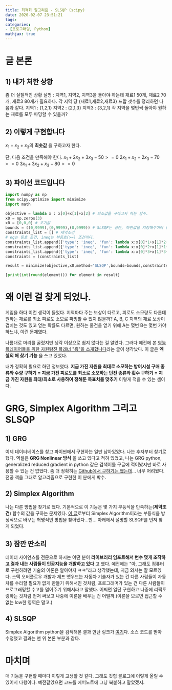 ```yaml
---
title: 최적화 알고리즘 - SLSQP (scipy)
date: 2020-02-07 23:51:21
tags:
categories:
- [프로그래밍, Python]
mathjax: true
---
```


# 글 본론
## 1) 내가 처한 상황
좀 더 실질적인 상황 설명 : 지역1, 지역2, 지역3을 돌아야 하는데 재료1 50개, 재료2 70개, 재료3 80개가 필요하다. 각 지역 당 {재료1,재료2,재료3} 드랍 갯수를 정리하면 다음과 같다.
지역1 : {1,2,1}
지역2 : {2,1,3}
지역3 : {3,2,1}
각 지역을 몇번씩 돌아야 원하는 재료를 모두 파밍할 수 있을까?

## 2) 이렇게 구현합니다
$x_1+x_2+x_3$의 **최솟값** 을 구하고자 한다.

단, 다음 조건을 만족해야 한다.
$x_1 + 2x_2 + 3x_3 - 50 >= 0$
$2x_1 + x_2 + 2x_3 - 70 >= 0$
$3x_1 + 3x_2 + x_3 - 80 >= 0$

## 3) 파이선 코드입니다
```python
import numpy as np
from scipy.optimize import minimize
import math

objective = lambda x : x[0]+x[1]+x[2] # 최소값을 구하고자 하는 함수.
x0 = np.zeros(3)
x0 = [0,0,0] # 초기값
bounds = ((0,9999),(0,9999),(0,9999)) # SLSQP는 상한, 하한값을 지정해주어야 한다.
constraints_list = [] # 제약조건
# eq는 등호 조건, ineq는 부등호(>=) 조건이다.
constraints_list.append({'type': 'ineq', 'fun': lambda x:x[0]*1+x[1]*2+x[2]*3-50})
constraints_list.append({'type': 'ineq', 'fun': lambda x:x[0]*2+x[1]*1+x[2]*2-70})
constraints_list.append({'type': 'ineq', 'fun': lambda x:x[0]*3+x[1]*3+x[2]*1-80})
constraints = (constraints_list)

result = minimize(objective,x0,method='SLSQP',bounds=bounds,constraints=constraints).x

[print(int(round(element))) for element in result]
```


# 왜 이런 걸 찾게 되었나.
게임을 하다 이런 생각이 들었다. 지역마다 주는 보상이 다르고, 피로도 소모량도 다른데 원하는 재료를 최소 피로도 소모로 파밍할 수 있지 않을까? A, B, C 지역의 재료 보상이 겹치는 것도 있고 얻는 확률도 다르면, 원하는 물건을 얻기 위해 A는 몇번 B는 몇번 가야하느냐, 이런 문제였다.

나름대로 머리를 굴렸지만 생각 이상으로 쉽지 않다는 걸 알았다. 그러다 예전에 본 [영농플레이어들을 위한 자원탕진 플래너 "흙"을 소개합니다](https://gall.dcinside.com/board/view/?id=ogame&no=44533)라는 글이 생각났다. 이 글은 **엑셀의 해 찾기 기능** 을 쓰고 있었다.

내가 정확히 필요로 하던 정보였다.
**지금 가진 자원을 최대로 소모하는 방어시설 구매 종류와 수량 구하기**
**= 지금 가진 피로도를 최소로 소모하는 던전 종류와 횟수 구하기**
**= 지금 가진 자원을 최대/최소로 사용하여 정해둔 목표치를 맞추기**
이렇게 적을 수 있는 셈이다.

# GRG, Simplex Algorithm 그리고 SLSQP
## 1) GRG
이제 데이터베이스를 찾고 파이썬에서 구현하는 일만 남아있었다. 나는 후자부터 찾기로 했다. 엑셀은 **GRG Nonlinear 방식** 을 쓰고 있다고 적혀 있었고, 나는 GRG python, generalized reduced gradient in python 같은 검색어를 구글에 적어봤지만 바로 사용할 수 있는 건 없었다. 좀 더 정확히는 [Github에서 구하기는 했는데](https://github.com/ishank011/grgdescent)... 너무 어려웠다. 전공 책을 그대로 알고리즘으로 구현한 이 분에게 박수.

## 2) Simplex Algorithm
나는 다른 방법을 찾기로 했다. 기본적으로 이 기능은 몇 가지 부등식을 만족하는(**제약조건**) 함수의 값을 구하는 문제였다. [이 글](https://redtea.kr/pb/pb.php?id=qna&no=8742#78260)로부터 Simplex Algorithm이라는 부등식을 방정식으로 바꾸는 혁명적인 방법을 찾아냈다...만... 아래에서 설명할 SLSQP를 먼저 찾게 되었다.

## 3) 잠깐 딴소리
데이터 사이언스를 전문으로 하시는 어떤 분이 **라이브러리 임포트해서 변수 몇개 조작하고 결과 내는 사람들이 인공지능을 개발하고 있다** 고 했다. 예전에는 "아, 그래도 컴퓨터로 구현하려면 기술의 이론은 알아야지 ㅋㅋ"라고 생각했는데, 지금 와서는 잘 모르겠다. 스택 오버플로우 개발자 제프 앳우드는 자동차 기술자가 있는 건 다른 사람들이 자동차를 수리할 필요가 없게 만들기 위해서인 것처럼, 프로그래머가 있는 건 다른 사람들이 프로그래밍할 수고를 덜어주기 위해서라고 말했다. 어쩌면 일단 구현하고 나중에 리팩토링하는 것처럼 먼저 써보고 나중에 이론을 배우는 건 어떨까.(이론을 모르면 접근할 수 없는 low한 영역은 말고.)

## 4) SLSQP
Simplex Algorithm python을 검색해본 결과 만난 링크가 [여기](http://apmonitor.com/che263/index.php/Main/PythonOptimization)다. 소스 코드를 받아 수정했고 결과는 맨 위 본론 부분과 같다.

# 마치며
매 기능을 구현할 때마다 이렇게 고생할 것 같다. 그래도 깃헙 블로그에 이렇게 올릴 수 있어서 다행이다. 예전같았으면 코드를 에버노트에 그냥 복붙하고 말았겠지.
